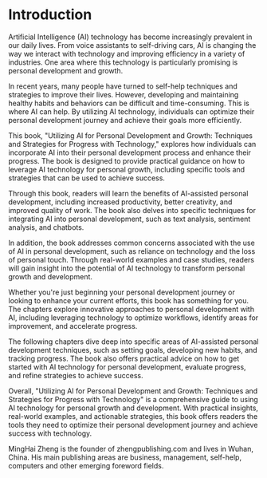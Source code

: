 # Introduction

Artificial Intelligence (AI) technology has become increasingly prevalent in our daily lives. From voice assistants to self-driving cars, AI is changing the way we interact with technology and improving efficiency in a variety of industries. One area where this technology is particularly promising is personal development and growth.

In recent years, many people have turned to self-help techniques and strategies to improve their lives. However, developing and maintaining healthy habits and behaviors can be difficult and time-consuming. This is where AI can help. By utilizing AI technology, individuals can optimize their personal development journey and achieve their goals more efficiently.

This book, "Utilizing AI for Personal Development and Growth: Techniques and Strategies for Progress with Technology," explores how individuals can incorporate AI into their personal development process and enhance their progress. The book is designed to provide practical guidance on how to leverage AI technology for personal growth, including specific tools and strategies that can be used to achieve success.

Through this book, readers will learn the benefits of AI-assisted personal development, including increased productivity, better creativity, and improved quality of work. The book also delves into specific techniques for integrating AI into personal development, such as text analysis, sentiment analysis, and chatbots.

In addition, the book addresses common concerns associated with the use of AI in personal development, such as reliance on technology and the loss of personal touch. Through real-world examples and case studies, readers will gain insight into the potential of AI technology to transform personal growth and development.

Whether you're just beginning your personal development journey or looking to enhance your current efforts, this book has something for you. The chapters explore innovative approaches to personal development with AI, including leveraging technology to optimize workflows, identify areas for improvement, and accelerate progress.

The following chapters dive deep into specific areas of AI-assisted personal development techniques, such as setting goals, developing new habits, and tracking progress. The book also offers practical advice on how to get started with AI technology for personal development, evaluate progress, and refine strategies to achieve success.

Overall, "Utilizing AI for Personal Development and Growth: Techniques and Strategies for Progress with Technology" is a comprehensive guide to using AI technology for personal growth and development. With practical insights, real-world examples, and actionable strategies, this book offers readers the tools they need to optimize their personal development journey and achieve success with technology.

MingHai Zheng is the founder of zhengpublishing.com and lives in Wuhan, China. His main publishing areas are business, management, self-help, computers and other emerging foreword fields.
